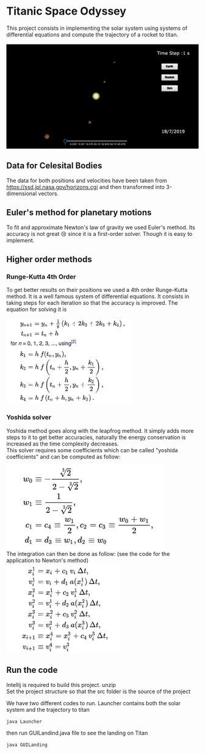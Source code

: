 # Titanic Space Odyssey
This project consists in implementing the solar system using systems of differential equations and compute the trajectory of a rocket to titan. <br> <br>
![our solar system in 3d](solarSystemRK4.png)
## Data for Celesital Bodies
The data for both positions and velocities have been taken from https://ssd.jpl.nasa.gov/horizons.cgi and then transformed into 3-dimensional vectors. 
## Euler's method for planetary motions
To fit and approximate Newton's law of gravity we used Euler's method. Its accuracy is not great :cry: since it is a first-order solver. Though it is easy to implement.
## Higher order methods
### Runge-Kutta 4th Order
To get better results on their positions we used a 4th order Runge-Kutta method. It is a well famous system of differential equations. It consists in taking steps for each iteration so that the accuracy is improved. The equation for solving it is <br>
<br>
![RK4 method](rkex.png)<br>
### Yoshida solver
Yoshida method goes along with the leapfrog method. It simply adds more steps to it to get better accuracies, naturally the energy conservation is increased as the time complexity decreases. <br>
This solver requires some coefficients which can be called "yoshida coefficients" and can be computed as follow:<br>

![Yoshida Coef](coef.png)<br>
The integration can then be done as follow: (see the code for the application to Newton's method)<br>
![Yoshida Coef](yoshi.png)<br>


## Run the code
Intellij is required to build this project.
unzip\
Set the project structure so that the src folder is the source of the project

We have two different codes to run.
Launcher contains both the solar system and the trajectory to titan
```bash
java Launcher
```
then run GUILandind.java file to see the landing on Titan
```bash
java GUILanding
```
